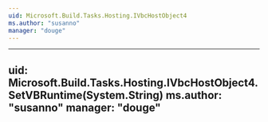 ```yaml
---
uid: Microsoft.Build.Tasks.Hosting.IVbcHostObject4
ms.author: "susanno"
manager: "douge"
---
```


---
uid: Microsoft.Build.Tasks.Hosting.IVbcHostObject4.SetVBRuntime(System.String)
ms.author: "susanno"
manager: "douge"
---
